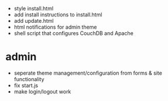- style install.html
- add install instructions to install.html
- add update.html
- html notifications for admin theme
- shell script that configures CouchDB and Apache

# admin
- seperate theme management/configuration from forms & site functionality
- fix start.js
- make login/logout work
